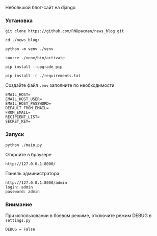 Небольшой блог-сайт на django

### Установка

```
git clone https://github.com/RNDpacman/news_blog.git
```

```
cd ./news_blog/
```

```
python -m venv ./venv
```

```
source ./venv/bin/activate
```

```
pip install --upgrade pip
```

```
pip install -r ./requirements.txt
```

Создайте файл `.env` заполните по необходимости:
```
EMAIL_HOST=
EMAIL_HOST_USER=
EMAIL_HOST_PASSWORD=
DEFAULT_FROM_EMAIL=
FROM_EMAIL=
RECIPIENT_LIST=
SECRET_KEY=
```

### Запуск
```
python ./main.py
```

Откройте в браузере
```
http://127.0.0.1:8000/
```

Панель администратора
```
http://127.0.0.1:8000/admin
login: admin
password: admin
```
### Внимание
При использовании в боевом режиме, отключите режим DEBUG в `settings.py`
```
DEBUG = False
```